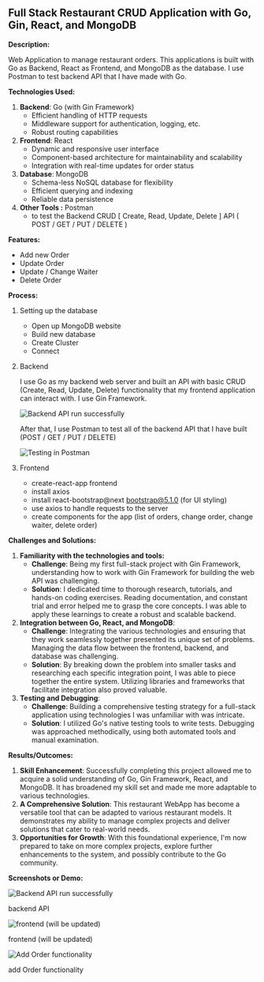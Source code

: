 ## Full Stack Restaurant CRUD Application with Go, Gin, React, and MongoDB  

**Description:**

Web Application to manage restaurant orders. This applications is built with Go as Backend, React as Frontend, and MongoDB as the database. I use Postman to test backend API that I have made with Go.

**Technologies Used:**

1. **Backend**: Go (with Gin Framework)
    - Efficient handling of HTTP requests
    - Middleware support for authentication, logging, etc.
    - Robust routing capabilities
2. **Frontend**: React
    - Dynamic and responsive user interface
    - Component-based architecture for maintainability and scalability
    - Integration with real-time updates for order status
3. **Database**: MongoDB
    - Schema-less NoSQL database for flexibility
    - Efficient querying and indexing
    - Reliable data persistence
4. ************************Other Tools :************************ Postman
    - to test the Backend CRUD [ Create, Read, Update, Delete ] API ( POST / GET / PUT / DELETE )

**Features:**
- Add new Order
- Update Order
- Update / Change Waiter
- Delete Order

**Process:**

1. Setting up the database
    - Open up MongoDB website
    - Build new database
    - Create Cluster
    - Connect
2. Backend
    
    I use Go as my backend web server and built an 
    API with basic CRUD (Create, Read, Update, Delete) functionality that 
    my frontend application can interact with. I use Gin Framework.
    
    ![Backend API run successfully](https://github.com/akkasel/GolangFullStackApp/blob/main/screenshots/Screenshot%202023-08-14%20153651.jpg)
    
    After that, I use Postman to test all of the backend API that I have built (POST / GET / PUT / DELETE)
    
    ![Testing in Postman](https://github.com/akkasel/GolangFullStackApp/blob/afcc1edf94b5ea6ec0065c827249f55861c6940d/screenshots/Screenshot%202023-08-14%20153935.jpg)
    
3. Frontend
    - create-react-app frontend
    - install axios
    - install react-bootstrap@next bootstrap@5.1.0 (for UI styling)
    - use axios to handle requests to the server
    - create components for the app (list of orders, change order, change waiter, delete order)

**Challenges and Solutions:**

1. **Familiarity with the technologies and tools:**
    - **Challenge**: Being my first full-stack project with Gin Framework, understanding how to work with Gin Framework for building the web API was challenging.
    - **Solution**: I dedicated time to thorough research, tutorials, and hands-on coding exercises. Reading documentation, and constant trial and error helped me to grasp the core concepts. I was able to apply these learnings to create a robust and scalable backend.
2. **Integration between Go, React, and MongoDB**:
    - **Challenge**: Integrating the various technologies and ensuring that they work seamlessly together presented its unique set of problems. Managing the data flow between the frontend, backend, and database was challenging.
    - **Solution**: By breaking down the problem into smaller tasks and researching each specific integration point, I was able to piece together the entire system. Utilizing libraries and frameworks that facilitate integration also proved valuable.
3. **Testing and Debugging**:
    - **Challenge**: Building a comprehensive testing strategy for a full-stack application using technologies I was unfamiliar with was intricate.
    - **Solution**: I utilized Go's native testing tools to write tests. Debugging was approached methodically, using both automated tools and manual examination.

**Results/Outcomes:**

1. **Skill Enhancement**: Successfully completing this project allowed me to acquire a solid understanding of Go, Gin Framework, React, and MongoDB. It has broadened my skill set and made me more adaptable to various technologies.
2. **A Comprehensive Solution**: This restaurant WebApp has become a versatile tool that can be adapted to various restaurant models. It demonstrates my ability to manage complex projects and deliver solutions that cater to real-world needs.
3. **Opportunities for Growth**: With this foundational experience, I'm now prepared to take on more complex projects, explore further enhancements to the system, and possibly contribute to the Go community.

**Screenshots or Demo:**

![Backend API run successfully](https://github.com/akkasel/GolangFullStackApp/blob/main/screenshots/Screenshot%202023-08-14%20153651.jpg)

backend API

![frontend (will be updated)](https://github.com/akkasel/GolangFullStackApp/blob/afcc1edf94b5ea6ec0065c827249f55861c6940d/screenshots/Screenshot%202023-08-14%20155656.jpg)

frontend (will be updated)

![Add Order functionality](https://github.com/akkasel/GolangFullStackApp/blob/afcc1edf94b5ea6ec0065c827249f55861c6940d/screenshots/Screenshot%202023-08-14%20155720.jpg)

add Order functionality
